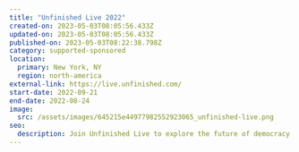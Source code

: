 ```yaml
---
title: "Unfinished Live 2022"
created-on: 2023-05-03T08:05:56.433Z
updated-on: 2023-05-03T08:05:56.433Z
published-on: 2023-05-03T08:22:38.798Z
category: supported-sponsored
location:
  primary: New York, NY
  region: north-america
external-link: https://live.unfinished.com/
start-date: 2022-09-21
end-date: 2022-08-24
image:
  src: /assets/images/645215e44977982552923065_unfinished-live.png
seo:
  description: Join Unfinished Live to explore the future of democracy and technology.
---
```

